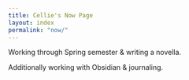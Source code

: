 ```yaml
---
title: Cellie's Now Page
layout: index
permalink: "now/"
---
```


Working through Spring semester & writing a novella.

Additionally working with Obsidian & journaling.